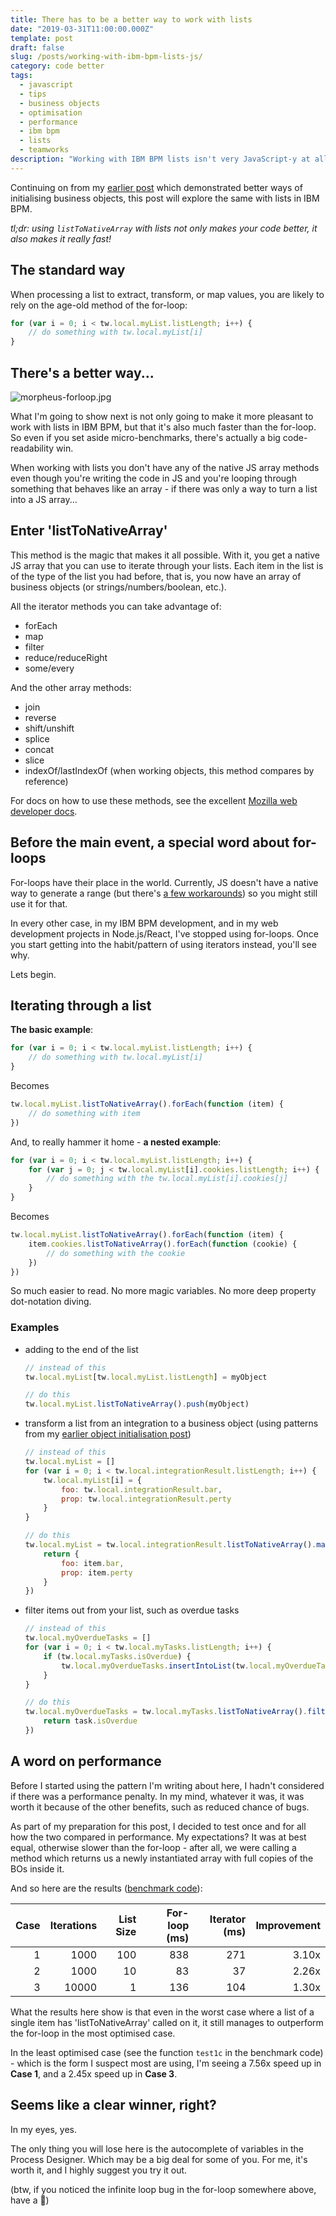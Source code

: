 ```yaml
---
title: There has to be a better way to work with lists
date: "2019-03-31T11:00:00.000Z"
template: post
draft: false
slug: /posts/working-with-ibm-bpm-lists-js/
category: code better
tags:
  - javascript
  - tips
  - business objects
  - optimisation
  - performance
  - ibm bpm
  - lists
  - teamworks
description: "Working with IBM BPM lists isn't very JavaScript-y at all. What if there's a better (and faster) way?"
---
```


Continuing on from my [earlier post](/posts/initialising-business-objects-the-better-way/) which demonstrated better
ways of initialising business objects, this post will explore the same with lists in IBM BPM.

*tl;dr: using `listToNativeArray` with lists not only makes your code better, it also makes it really fast!*

## The standard way

When processing a list to extract, transform, or map values, you are likely to rely on the age-old method of the
for-loop:

```javascript
for (var i = 0; i < tw.local.myList.listLength; i++) {
    // do something with tw.local.myList[i]
}
```

## There's a better way...

![morpheus-forloop.jpg](/media/morpheus-forloop.jpg)

What I'm going to show next is not only going to make it more pleasant to work with lists in IBM BPM, but that it's also 
much faster than the for-loop. So even if you set aside micro-benchmarks, there's actually a big code-readability win.

When working with lists you don't have any of the native JS array methods even though you're writing the code in JS and
you're looping through something that behaves like an array - if there was only a way to turn a list into a JS array...

## Enter 'listToNativeArray'

This method is the magic that makes it all possible. With it, you get a native JS array that you can use to iterate
through your lists. Each item in the list is of the type of the list you had before, that is, you now have an array of
business objects (or strings/numbers/boolean, etc.).

All the iterator methods you can take advantage of:

 - forEach
 - map
 - filter
 - reduce/reduceRight
 - some/every

And the other array methods:

 - join
 - reverse
 - shift/unshift
 - splice
 - concat
 - slice
 - indexOf/lastIndexOf (when working objects, this method compares by reference)
 
For docs on how to use these methods, see the excellent [Mozilla web developer docs](https://developer.mozilla.org/en-US/docs/Web/JavaScript/Reference/Global_Objects/Array).

## Before the main event, a special word about for-loops

For-loops have their place in the world. Currently, JS doesn't have a native way to generate a range (but there's [a few
workarounds](https://stackoverflow.com/questions/3895478/does-javascript-have-a-method-like-range-to-generate-a-range-within-the-supp))
so you might still use it for that.

In every other case, in my IBM BPM development, and in my web development projects in Node.js/React, I've stopped
using for-loops. Once you start getting into the habit/pattern of using iterators instead, you'll see why.

Lets begin.

## Iterating through a list

**The basic example**:

```javascript
for (var i = 0; i < tw.local.myList.listLength; i++) {
    // do something with tw.local.myList[i]
}
```

Becomes

```javascript
tw.local.myList.listToNativeArray().forEach(function (item) {
    // do something with item
})
```

And, to really hammer it home - **a nested example**:

```javascript
for (var i = 0; i < tw.local.myList.listLength; i++) {
    for (var j = 0; j < tw.local.myList[i].cookies.listLength; i++) {
        // do something with the tw.local.myList[i].cookies[j]
    }    
}
```

Becomes

```javascript
tw.local.myList.listToNativeArray().forEach(function (item) {
    item.cookies.listToNativeArray().forEach(function (cookie) {
        // do something with the cookie
    })
})
```

So much easier to read. No more magic variables. No more deep property dot-notation diving.

### Examples

- adding to the end of the list

    ```javascript
    // instead of this
    tw.local.myList[tw.local.myList.listLength] = myObject
    
    // do this
    tw.local.myList.listToNativeArray().push(myObject)
    ```

- transform a list from an integration to a business object (using patterns from my [earlier object initialisation post](/posts/initialising-business-objects-the-better-way/))

    ```javascript
    // instead of this
    tw.local.myList = []
    for (var i = 0; i < tw.local.integrationResult.listLength; i++) {
        tw.local.myList[i] = {
            foo: tw.local.integrationResult.bar,
            prop: tw.local.integrationResult.perty
        }
    }
    
    // do this
    tw.local.myList = tw.local.integrationResult.listToNativeArray().map(function (item) {
        return {
            foo: item.bar,
            prop: item.perty
        }
    })
    ```

- filter items out from your list, such as overdue tasks

    ```javascript
    // instead of this
    tw.local.myOverdueTasks = []
    for (var i = 0; i < tw.local.myTasks.listLength; i++) {
        if (tw.local.myTasks.isOverdue) {
            tw.local.myOverdueTasks.insertIntoList(tw.local.myOverdueTasks.listLength, tw.local.myTasks)          
        }
    }
    
    // do this
    tw.local.myOverdueTasks = tw.local.myTasks.listToNativeArray().filter(function (task) {
        return task.isOverdue
    })
    ```

## A word on performance

Before I started using the pattern I'm writing about here, I hadn't considered if there was a performance penalty. In
my mind, whatever it was, it was worth it because of the other benefits, such as reduced chance of bugs.

As part of my preparation for this post, I decided to test once and for all how the two compared in performance. My
expectations? It was at best equal, otherwise slower than the for-loop - after all, we were calling a method which 
returns us a newly instantiated array with full copies of the BOs inside it.

And so here are the results ([benchmark code](https://gist.github.com/sammich/cb616321c3699ec1d4550b0fb4260fe8)):

|Case|Iterations|List Size|For-loop (ms)|Iterator (ms)|Improvement|
|--:|--:|--:|--:|--:|--:|
|1|1000|100|838|271|3.10x|
|2|1000|10|83|37|2.26x|
|3|10000|1|136|104|1.30x|

What the results here show is that even in the worst case where a list of a single item has 'listToNativeArray' called
on it, it still manages to outperform the for-loop in the most optimised case.

In the least optimised case (see the function `test1c` in the benchmark code) - which is the form I suspect most are
using, I'm seeing a 7.56x speed up in **Case 1**, and a 2.45x speed up in **Case 3**.

## Seems like a clear winner, right?

In my eyes, yes.

The only thing you will lose here is the autocomplete of variables in the Process Designer. Which may be a big deal for
some of you. For me, it's worth it, and I highly suggest you try it out.

(btw, if you noticed the infinite loop bug in the for-loop somewhere above, have a 🍪)
